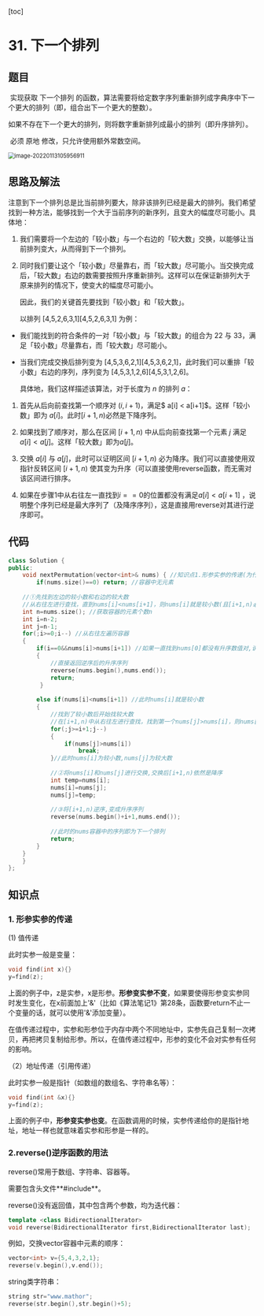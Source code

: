 [toc]

# 31. 下一个排列

## 题目

​	实现获取 下一个排列 的函数，算法需要将给定数字序列重新排列成字典序中下一个更大的排列（即，组合出下一个更大的整数）。

如果不存在下一个更大的排列，则将数字重新排列成最小的排列（即升序排列）。

​	必须 原地 修改，只允许使用额外常数空间。

<img src="C:\Users\hongdou\AppData\Roaming\Typora\typora-user-images\image-20220113105956911.png" alt="image-20220113105956911" style="zoom:80%;" />

## 思路及解法

​	注意到下一个排列总是比当前排列要大，除非该排列已经是最大的排列。我们希望找到一种方法，能够找到一个大于当前序列的新序列，且变大的幅度尽可能小。具体地：

1. 我们需要将一个左边的「较小数」与一个右边的「较大数」交换，以能够让当前排列变大，从而得到下一个排列。
2. 同时我们要让这个「较小数」尽量靠右，而「较大数」尽可能小。当交换完成后，「较大数」右边的数需要按照升序重新排列。这样可以在保证新排列大于原来排列的情况下，使变大的幅度尽可能小。

   因此，我们的关键首先要找到「较小数」和「较大数」。

   以排列 [4,5,2,6,3,1][4,5,2,6,3,1] 为例：

+ 我们能找到的符合条件的一对「较小数」与「较大数」的组合为 22 与 33，满足「较小数」尽量靠右，而「较大数」尽可能小。
+ 当我们完成交换后排列变为 [4,5,3,6,2,1][4,5,3,6,2,1]，此时我们可以重排「较小数」右边的序列，序列变为 [4,5,3,1,2,6][4,5,3,1,2,6]。

  具体地，我们这样描述该算法，对于长度为 *n* 的排列 *a*：

1. 首先从后向前查找第一个顺序对 $(i,i+1)$，满足$ a[i] < a[i+1]$。这样「较小数」即为 $a[i]$。此时$[i+1,n)$必然是下降序列。

2. 如果找到了顺序对，那么在区间 $[i+1,n)$ 中从后向前查找第一个元素 $j$ 满足 $a[i] < a[j]$。这样「较大数」即为$a[j]$。
3. 交换 $a[i]$ 与 $a[j]$，此时可以证明区间 $[i+1,n)$ 必为降序。我们可以直接使用双指针反转区间 $[i+1,n)$ 使其变为升序（可以直接使用reverse函数，而无需对该区间进行排序。

4. 如果在步骤1中从右往左一直找到$i==0$的位置都没有满足$a[i]<a[i+1]$ ，说明整个序列已经是最大序列了（及降序序列），这是直接用reverse对其进行逆序即可。

## 代码

```C++
class Solution {
public:
    void nextPermutation(vector<int>& nums) { //知识点1.形参实参的传递(为什么这里要用引用'&'?)
        if(nums.size()==0) return; //容器中无元素 
	
	//①先找到左边的较小数和右边的较大数
	//从右往左进行查找，直到nums[i]<nums[i+1]，则nums[i]就是较小数(且[i+1,n)必然是降序) 
	int n=nums.size(); //获取容器的元素个数n
	int i=n-2;
	int j=n-1;
	for(;i>=0;i--) //从右往左遍历容器 
	{
		if(i==0&&nums[i]>nums[i+1]) //如果一直找到nums[0]都没有升序数值对,说明整个序列已经是最大序列了(整体降序) 
		{
			//直接返回逆序后的升序序列
			reverse(nums.begin(),nums.end());
			return; 
		 } 
		 
		else if(nums[i]<nums[i+1]) //此时nums[i]就是较小数 
		{
			//找到了较小数后开始找较大数
			//在[i+1,n)中从右往左进行查找，找到第一个nums[j]>nums[i]，则nums[j]为较大数
			for(;j>=i+1;j--)
			{
				if(nums[j]>nums[i])
					break;
			}//此时nums[i]为较小数,nums[j]为较大数 
			
			//②将nums[i]和nums[j]进行交换,交换后[i+1,n)依然是降序
			int temp=nums[i];
			nums[i]=nums[j];
			nums[j]=temp;
			
			//③将[i+1,n)逆序,变成升序序列
			reverse(nums.begin()+i+1,nums.end());
			
			//此时的nums容器中的序列即为下一个排列 
			return; 
		}
	}
    }
};
```

## 知识点

### 1. 形参实参的传递

(1) 值传递

此时实参一般是变量：

```C++
void find(int x){}
y=find(z);
```

上面的例子中，z是实参，x是形参。**形参变实参不变**，如果要使得形参变实参同时发生变化，在x前面加上'&'（比如《算法笔记1》第28条，函数要return不止一个变量的话，就可以使用'&'添加变量）。

在值传递过程中，实参和形参位于内存中两个不同地址中，实参先自己复制一次拷贝，再把拷贝复制给形参。所以，在值传递过程中，形参的变化不会对实参有任何的影响。

（2）地址传递（引用传递）

此时实参一般是指针（如数组的数组名、字符串名等）：

```c++
void find(int &x){}
y=find(z);
```

上面的例子中，**形参变实参也变**。在函数调用的时候，实参传递给你的是指针地址，地址一样也就意味着实参和形参是一样的。

### 2.reverse()逆序函数的用法

reverse()常用于数组、字符串、容器等。

需要包含头文件**#include<algorithm>**。

reverse()没有返回值，其中包含两个参数，均为迭代器：

```c++
template <class BidirectionalIterator>
void reverse(BidirectionalIterator first,BidirectionalIterator last);
```

例如，交换vector容器中元素的顺序：

```C++
vector<int> v={5,4,3,2,1};
reverse(v.begin(),v.end());
```

string类字符串：

```C++
string str="www.mathor";
reverse(str.begin(),str.begin()+5);
```

